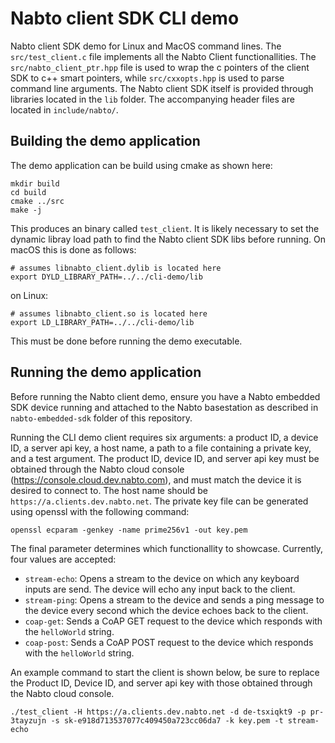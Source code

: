 # Nabto client SDK CLI demo
Nabto client SDK demo for Linux and MacOS command lines. The
`src/test_client.c` file implements all the Nabto Client
functionallities. The `src/nabto_client_ptr.hpp` file is used to wrap
the c pointers of the client SDK to c++ smart pointers, while
`src/cxxopts.hpp` is used to parse command line arguments. The Nabto
client SDK itself is provided through libraries located in the `lib`
folder. The accompanying header files are located in `include/nabto/`.

## Building the demo application
The demo application can be build using cmake as shown here:

```
mkdir build
cd build
cmake ../src
make -j
```

This produces an binary called `test_client`. It is likely necessary to set the dynamic libray load path to find the Nabto client SDK libs before running. On macOS this is done as follows:

```
# assumes libnabto_client.dylib is located here
export DYLD_LIBRARY_PATH=../../cli-demo/lib
```

on Linux:

```
# assumes libnabto_client.so is located here
export LD_LIBRARY_PATH=../../cli-demo/lib
```

This must be done before running the demo executable.


## Running the demo application
Before running the Nabto client demo, ensure you have a Nabto embedded
SDK device running and attached to the Nabto basestation as described
in `nabto-embedded-sdk` folder of this repository.

Running the CLI demo client requires six arguments: a product ID, a
device ID, a server api key, a host name, a path to a file containing
a private key, and a test argument. The product ID, device ID, and
server api key must be obtained through the Nabto cloud console
(https://console.cloud.dev.nabto.com), and must match the device it is
desired to connect to. The host name should be
`https://a.clients.dev.nabto.net`. The private key file can be
generated using openssl with the following command:

```
openssl ecparam -genkey -name prime256v1 -out key.pem
```

The final parameter determines which functionallity to
showcase. Currently, four values are accepted:

 * `stream-echo`: Opens a stream to the device on which any keyboard
   inputs are send. The device will echo any input back to the client.
 * `stream-ping`: Opens a stream to the device and sends a ping
   message to the device every second which the device echoes back to
   the client.
 * `coap-get`: Sends a CoAP GET request to the device which responds
   with the `helloWorld` string.
 * `coap-post`: Sends a CoAP POST request to the device which responds
   with the `helloWorld` string.

An example command to start the client is shown below, be sure to
replace the Product ID, Device ID, and server api key with those
obtained through the Nabto cloud console.

```
./test_client -H https://a.clients.dev.nabto.net -d de-tsxiqkt9 -p pr-3tayzujn -s sk-e918d713537077c409450a723cc06da7 -k key.pem -t stream-echo
```
